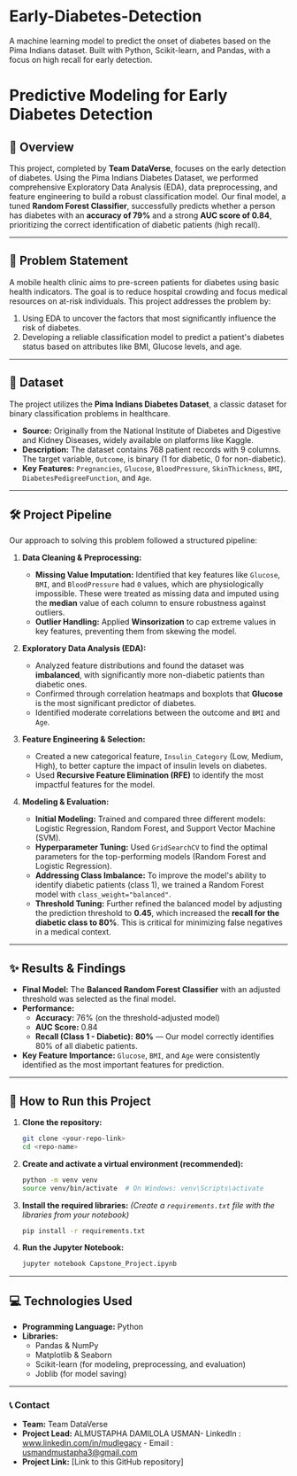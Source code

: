 # Early-Diabetes-Detection
A machine learning model to predict the onset of diabetes based on the Pima Indians dataset. Built with Python, Scikit-learn, and Pandas, with a focus on high recall for early detection.
# Predictive Modeling for Early Diabetes Detection


<!-- This is a generic banner, you can create a custom one! -->

## 📖 Overview

This project, completed by **Team DataVerse**, focuses on the early detection of diabetes. Using the Pima Indians Diabetes Dataset, we performed comprehensive Exploratory Data Analysis (EDA), data preprocessing, and feature engineering to build a robust classification model. Our final model, a tuned **Random Forest Classifier**, successfully predicts whether a person has diabetes with an **accuracy of 79%** and a strong **AUC score of 0.84**, prioritizing the correct identification of diabetic patients (high recall).

---

## 🎯 Problem Statement

A mobile health clinic aims to pre-screen patients for diabetes using basic health indicators. The goal is to reduce hospital crowding and focus medical resources on at-risk individuals. This project addresses the problem by:
1.  Using EDA to uncover the factors that most significantly influence the risk of diabetes.
2.  Developing a reliable classification model to predict a patient's diabetes status based on attributes like BMI, Glucose levels, and age.

---

## 💾 Dataset

The project utilizes the **Pima Indians Diabetes Dataset**, a classic dataset for binary classification problems in healthcare.

*   **Source:** Originally from the National Institute of Diabetes and Digestive and Kidney Diseases, widely available on platforms like Kaggle.
*   **Description:** The dataset contains 768 patient records with 9 columns. The target variable, `Outcome`, is binary (1 for diabetic, 0 for non-diabetic).
*   **Key Features:** `Pregnancies`, `Glucose`, `BloodPressure`, `SkinThickness`, `BMI`, `DiabetesPedigreeFunction`, and `Age`.

---

## 🛠️ Project Pipeline

Our approach to solving this problem followed a structured pipeline:

1.  **Data Cleaning & Preprocessing:**
    *   **Missing Value Imputation:** Identified that key features like `Glucose`, `BMI`, and `BloodPressure` had `0` values, which are physiologically impossible. These were treated as missing data and imputed using the **median** value of each column to ensure robustness against outliers.
    *   **Outlier Handling:** Applied **Winsorization** to cap extreme values in key features, preventing them from skewing the model.

2.  **Exploratory Data Analysis (EDA):**
    *   Analyzed feature distributions and found the dataset was **imbalanced**, with significantly more non-diabetic patients than diabetic ones.
    *   Confirmed through correlation heatmaps and boxplots that **Glucose** is the most significant predictor of diabetes.
    *   Identified moderate correlations between the outcome and `BMI` and `Age`.

3.  **Feature Engineering & Selection:**
    *   Created a new categorical feature, `Insulin_Category` (Low, Medium, High), to better capture the impact of insulin levels on diabetes.
    *   Used **Recursive Feature Elimination (RFE)** to identify the most impactful features for the model.

4.  **Modeling & Evaluation:**
    *   **Initial Modeling:** Trained and compared three different models: Logistic Regression, Random Forest, and Support Vector Machine (SVM).
    *   **Hyperparameter Tuning:** Used `GridSearchCV` to find the optimal parameters for the top-performing models (Random Forest and Logistic Regression).
    *   **Addressing Class Imbalance:** To improve the model's ability to identify diabetic patients (class 1), we trained a Random Forest model with `class_weight="balanced"`.
    *   **Threshold Tuning:** Further refined the balanced model by adjusting the prediction threshold to **0.45**, which increased the **recall for the diabetic class to 80%**. This is critical for minimizing false negatives in a medical context.

---

## ✨ Results & Findings

*   **Final Model:** The **Balanced Random Forest Classifier** with an adjusted threshold was selected as the final model.
*   **Performance:**
    *   **Accuracy:** 76% (on the threshold-adjusted model)
    *   **AUC Score:** 0.84
    *   **Recall (Class 1 - Diabetic):** **80%** — Our model correctly identifies 80% of all diabetic patients.
*   **Key Feature Importance:** `Glucose`, `BMI`, and `Age` were consistently identified as the most important features for prediction.

---

## 🚀 How to Run this Project

1.  **Clone the repository:**
    ```bash
    git clone <your-repo-link>
    cd <repo-name>
    ```
2.  **Create and activate a virtual environment (recommended):**
    ```bash
    python -m venv venv
    source venv/bin/activate  # On Windows: venv\Scripts\activate
    ```
3.  **Install the required libraries:**
    *(Create a `requirements.txt` file with the libraries from your notebook)*
    ```bash
    pip install -r requirements.txt
    ```
4.  **Run the Jupyter Notebook:**
    ```bash
    jupyter notebook Capstone_Project.ipynb
    ```

---

## 💻 Technologies Used

*   **Programming Language:** Python
*   **Libraries:**
    *   Pandas & NumPy
    *   Matplotlib & Seaborn
    *   Scikit-learn (for modeling, preprocessing, and evaluation)
    *   Joblib (for model saving)

---

### 📞 Contact

*   **Team:** Team DataVerse
*   **Project Lead:** ALMUSTAPHA DAMILOLA USMAN- LinkedIn : www.linkedin.com/in/mudlegacy - Email : usmandmustapha3@gmail.com
*   **Project Link:** [Link to this GitHub repository]
